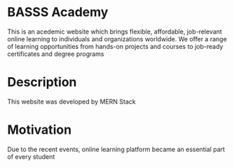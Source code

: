 # BASSS Academy
This is an acedemic website which brings flexible, affordable, job-relevant online learning to individuals and organizations worldwide. We offer a range of learning opportunities from hands-on projects and courses to job-ready certificates and degree programs

# Description
This website was developed by MERN Stack 

# Motivation
Due to the recent events, online learning platform became an essential part of every student
